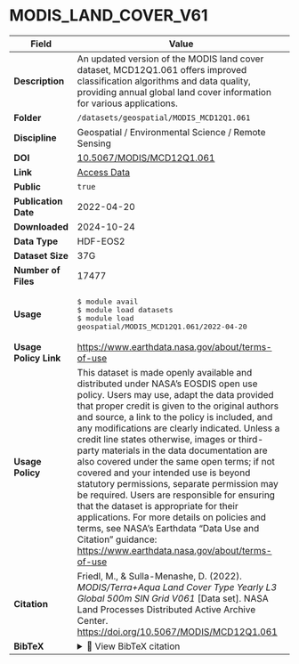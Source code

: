 # MODIS_LAND_COVER_V61

| Field | Value |
|--------|-------|
| **Description** | An updated version of the MODIS land cover dataset, MCD12Q1.061 offers improved classification algorithms and data quality, providing annual global land cover information for various applications. |
| **Folder** | `/datasets/geospatial/MODIS_MCD12Q1.061` |
| **Discipline** | Geospatial / Environmental Science / Remote Sensing |
| **DOI** | [10.5067/MODIS/MCD12Q1.061](https://doi.org/10.5067/MODIS/MCD12Q1.061) |
| **Link** | [Access Data](https://app.globus.org/file-manager?origin_id=bfc25d77-927c-4c88-b63a-13b698759056&origin_path=%2F) |
| **Public** | `true` |
| **Publication Date** | 2022-04-20 |
| **Downloaded** | 2024-10-24 |
| **Data Type** | HDF-EOS2 |
| **Dataset Size** | 37G |
| **Number of Files** | 17477 |
| **Usage** | <pre>&#36; module avail<br>&#36; module load datasets<br>&#36; module load geospatial/MODIS_MCD12Q1.061/2022-04-20</pre> |
| **Usage Policy Link** | https://www.earthdata.nasa.gov/about/terms-of-use |
| **Usage Policy** | This dataset is made openly available and distributed under NASA’s EOSDIS open use policy. Users may use, adapt the data provided that proper credit is given to the original authors and source, a link to the policy is included, and any modifications are clearly indicated. Unless a credit line states otherwise, images or third-party materials in the data documentation are also covered under the same open terms; if not covered and your intended use is beyond statutory permissions, separate permission may be required. Users are responsible for ensuring that the dataset is appropriate for their applications. For more details on policies and terms, see NASA’s Earthdata “Data Use and Citation” guidance: https://www.earthdata.nasa.gov/about/terms-of-use |
| **Citation** | Friedl, M., &amp; Sulla-Menashe, D. (2022). <i>MODIS/Terra+Aqua Land Cover Type Yearly L3 Global 500m SIN Grid V061</i> [Data set]. NASA Land Processes Distributed Active Archive Center. https://doi.org/10.5067/MODIS/MCD12Q1.061 |
| **BibTeX** | <details><summary>📜 View BibTeX citation</summary><pre>@dataset{Friedl_SullaMenashe_MCD12Q1_2022,<br>  author       = {Friedl, M. and Sulla-Menashe, D.},<br>  title        = {MODIS/Terra+Aqua Land Cover Type Yearly L3 Global 500m SIN Grid V061},<br>  year         = {2022},<br>  publisher    = {NASA Land Processes Distributed Active Archive Center (LP DAAC)},<br>  doi          = {10.5067/MODIS/MCD12Q1.061},<br>  url          = {https://doi.org/10.5067/MODIS/MCD12Q1.061},<br>  type         = {dataset}<br>}</pre> |
